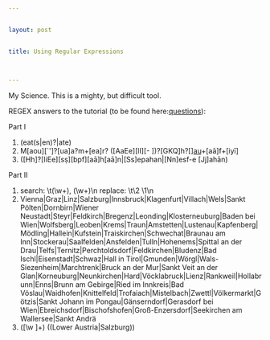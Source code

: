 ```yaml
---


layout: post


title: Using Regular Expressions



---
```


My Science. This is a mighty, but difficult tool.

REGEX answers to the tutorial (to be found here:[questions](https://raw.githubusercontent.com/maximromanov/re_tutorial/master/re_practucum_text_western.txt)):

Part I
1.	(eat(s|en)?|ate)
2.	M[aou][`']?[ua]a?m+[ea]r? ([AaEe][lI][- ])?[GKQ]h?[][au]([tdz][h']?)+[aā]f+[iyī]
3.	([Hh]?[IiEe][sṣ][bpf][aā]h[aā]n|[Ss]epahan|[Nn]esf-e [Jj]ahān)

Part II
1.	search: \t(\w+), (\w+)\n   replace: \t\2 \1\n
2.	Vienna|Graz|Linz|Salzburg|Innsbruck|Klagenfurt|Villach|Wels|Sankt Pölten|Dornbirn|Wiener Neustadt|Steyr|Feldkirch|Bregenz|Leonding|Klosterneuburg|Baden bei Wien|Wolfsberg|Leoben|Krems|Traun|Amstetten|Lustenau|Kapfenberg|Mödling|Hallein|Kufstein|Traiskirchen|Schwechat|Braunau am Inn|Stockerau|Saalfelden|Ansfelden|Tulln|Hohenems|Spittal an der Drau|Telfs|Ternitz|Perchtoldsdorf|Feldkirchen|Bludenz|Bad Ischl|Eisenstadt|Schwaz|Hall in Tirol|Gmunden|Wörgl|Wals-Siezenheim|Marchtrenk|Bruck an der Mur|Sankt Veit an der Glan|Korneuburg|Neunkirchen|Hard|Vöcklabruck|Lienz|Rankweil|Hollabrunn|Enns|Brunn am Gebirge|Ried im Innkreis|Bad Vöslau|Waidhofen|Knittelfeld|Trofaiach|Mistelbach|Zwettl|Völkermarkt|Götzis|Sankt Johann im Pongau|Gänserndorf|Gerasdorf bei Wien|Ebreichsdorf|Bischofshofen|Groß-Enzersdorf|Seekirchen am Wallersee|Sankt Andrä
3.	([\w ]+) \((Lower Austria|Salzburg)\)
